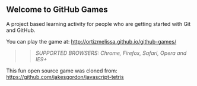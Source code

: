 ## Welcome to GitHub Games

A project based learning activity for people who are getting started with Git and GitHub.

You can play the game at: http://ortizmelissa.github.io/github-games/

>> _*SUPPORTED BROWSERS*: Chrome, Firefox, Safari, Opera and IE9+_

This fun open source game was cloned from: https://github.com/jakesgordon/javascript-tetris

